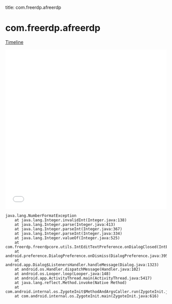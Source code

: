 title: com.freerdp.afreerdp

# com.freerdp.afreerdp

[Timeline](./vis-timeline.html)

<iframe src="./vis-timeline.html" width="100%" height="500px" style="border:none;"></iframe>

```
java.lang.NumberFormatException
	at java.lang.Integer.invalidInt(Integer.java:138)
	at java.lang.Integer.parse(Integer.java:413)
	at java.lang.Integer.parseInt(Integer.java:367)
	at java.lang.Integer.parseInt(Integer.java:334)
	at java.lang.Integer.valueOf(Integer.java:525)
	at com.freerdp.freerdpcore.utils.IntEditTextPreference.onDialogClosed(IntEditTextPreference.java:79)
	at android.preference.DialogPreference.onDismiss(DialogPreference.java:395)
	at android.app.Dialog$ListenersHandler.handleMessage(Dialog.java:1323)
	at android.os.Handler.dispatchMessage(Handler.java:102)
	at android.os.Looper.loop(Looper.java:148)
	at android.app.ActivityThread.main(ActivityThread.java:5417)
	at java.lang.reflect.Method.invoke(Native Method)
	at com.android.internal.os.ZygoteInit$MethodAndArgsCaller.run(ZygoteInit.java:726)
	at com.android.internal.os.ZygoteInit.main(ZygoteInit.java:616)

```



